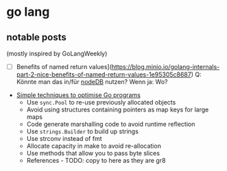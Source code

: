 # go lang

## notable posts
(mostly inspired by GoLangWeekly)

- [ ] Benefits of named return values](https://blog.minio.io/golang-internals-part-2-nice-benefits-of-named-return-values-1e95305c8687)
  Q: Könnte man das in/für [nodeDB](nodedb.md) nutzen? Wenn ja: Wo?

- [Simple techniques to optimise Go programs](https://stephen.sh/posts/quick-go-performance-improvements)
  - Use `sync.Pool` to re-use previously allocated objects
  - Avoid using structures containing pointers as map keys for large maps
  - Code generate marshalling code to avoid runtime reflection
  - Use `strings.Builder` to build up strings
  - Use strconv instead of fmt
  - Allocate capacity in make to avoid re-allocation
  - Use methods that allow you to pass byte slices
  - References - TODO: copy to here as they are gr8
